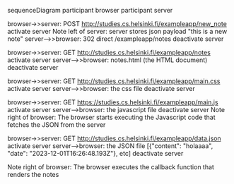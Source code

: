 sequenceDiagram
participant browser
participant server

browser->>server: POST http://studies.cs.helsinki.fi/exampleapp/new_note
activate server
Note left of server: server stores json payload "this is a new note"
server-->>browser: 302 direct /exampleapp/notes
deactivate server

browser->>server: GET http://studies.cs.helsinki.fi/exampleapp/notes
activate server
server-->>browser: notes.html (the HTML document)
deactivate server

browser->>server: GET http://studies.cs.helsinki.fi/exampleapp/main.css
activate server
server-->>browser: the css file
deactivate server

browser->>server: GET https://studies.cs.helsinki.fi/exampleapp/main.js
activate server
server-->browser: the javascript file
deactivate server
Note right of browser: The browser starts executing the Javascript code that fetches the JSON from the server

browser->>server: GET http://studies.cs.helsinki.fi/exampleapp/data.json
activate server
server-->browser: the JSON file [{"content": "holaaaa", "date": "2023-12-01T16:26:48.193Z"}, etc]
deactivate server

Note right of browser: The browser executes the callback function that renders the notes
